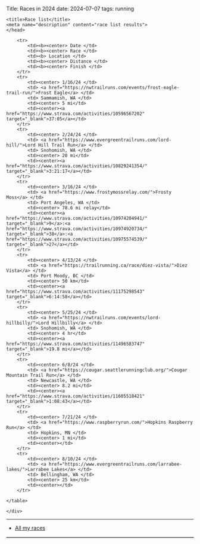 Title: Races in 2024
date: 2024-07-07
tags: running

<html xmlns="http://www.w3.org/1999/xhtml" xml:lang="en" lang="en">
    <head>

    <title>Race list</title>
    <meta name="description" content="race list results">
    </head>
<body>

<div class="post">
    <div class="entry">
    <table cellpadding=2 border=1 bgcolor=#FFFFFF>

        <tr>
            <td><b><center> Date </td>
            <td><b><center> Race </td>
            <td><b> Location </td>
            <td><b><center> Distance </td>
            <td><b><center> Finish </td>
        </tr>
        <tr>
            <td><center> 1/16/24 </td>
            <td> <a href="https://nwtrailruns.com/events/frost-eagle-trail-run/">Frost Eagle</a> </td>
            <td> Sammamish, WA </td>
            <td><center> 5 mi</td>
            <td><center><a href="https://www.strava.com/activities/10596567202" target="_blank">37:05</a></td>
        </tr>
        <tr>
            <td><center> 2/24/24 </td>
            <td> <a href="https://www.evergreentrailruns.com/lord-hill/">Lord Hill Trail Run</a> </td>
            <td> Snohomish, WA </td>
            <td><center> 20 mi</td>
            <td><center><a href="https://www.strava.com/activities/10829241354/" target="_blank">3:21:17</a></td>
        </tr>
        <tr>
            <td><center> 3/16/24 </td>
            <td> <a href="https://www.frostymossrelay.com/">Frosty Moss</a> </td>
            <td> Port Angeles, WA </td>
            <td><center> 78.6 mi relay</td>
            <td><center><a href="https://www.strava.com/activities/10974204941/" target="_blank">9</a>:<a href="https://www.strava.com/activities/10974920734/" target="_blank">38</a>:<a href="https://www.strava.com/activities/10975574539/" target="_blank">27</a></td>
        </tr>
        <tr>
            <td><center> 4/13/24 </td>
            <td> <a href="https://trailrunning.ca/race/diez-vista/">Diez Vista</a> </td>
            <td> Port Moody, BC </td>
            <td><center> 50 km</td>
            <td><center><a href="https://www.strava.com/activities/11175298543" target="_blank">6:14:58</a></td>
        </tr>
        <tr>
            <td><center> 5/25/24 </td>
            <td> <a href="https://nwtrailruns.com/events/lord-hillbilly/">Lord Hillbilly</a> </td>
            <td> Snohomish, WA </td>
            <td><center> 4 hr</td>
            <td><center><a href="https://www.strava.com/activities/11496583747" target="_blank">19.8 mi</a></td>
        </tr>
        <tr>
            <td><center> 6/8/24 </td>
            <td> <a href="https://cougar.seattlerunningclub.org/">Cougar Mountain Trail Run</a> </td>
            <td> Newcastle, WA </td>
            <td><center> 8.2 mi</td>
            <td><center><a href="https://www.strava.com/activities/11605518421" target="_blank">1:08:43</a></td>
        </tr>
        <tr>
            <td><center> 7/21/24 </td>
            <td> <a href="https://www.raspberryrun.com/">Hopkins Raspberry Run</a> </td>
            <td> Hopkins, MN </td>
            <td><center> 1 mi</td>
            <td><center></td>
        </tr>
        <tr>
            <td><center> 8/10/24 </td>
            <td> <a href="https://www.evergreentrailruns.com/larrabee-lakes/">Larrabee Lakes</a> </td>
            <td> Bellingham, WA </td>
            <td><center> 25 km</td>
            <td><center></td>
        </tr>

    </table>

    </div>
</div>
<hr/>

</body>
</html>

* [All my races](../running-races.html)
